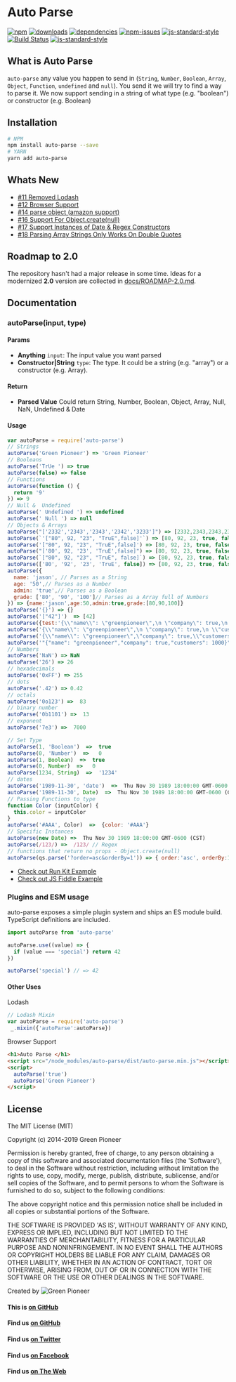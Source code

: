 # Auto Parse

[![npm][npm-image]][npm-url]
[![downloads][downloads-image]][downloads-url]
[![dependencies](https://david-dm.org/greenpioneersolutions/auto-parse.svg)](https://david-dm.org/greenpioneersolutions/auto-parse)
[![npm-issues](https://img.shields.io/github/issues/greenpioneersolutions/auto-parse.svg)](https://github.com/greenpioneersolutions/auto-parse/issues)
[![js-standard-style](https://img.shields.io/badge/code%20style-standard-brightgreen.svg)](http://standardjs.com/)
[![Build Status](https://travis-ci.org/greenpioneersolutions/auto-parse.svg?branch=master)](https://travis-ci.org/greenpioneersolutions/auto-parse)
[![js-standard-style](https://nodei.co/npm/auto-parse.png?downloads=true&downloadRank=true&stars=true)](https://nodei.co/npm/auto-parse.png?downloads=true&downloadRank=true&stars=true)

[npm-image]: https://img.shields.io/npm/v/auto-parse.svg?style=flat
[npm-url]: https://npmjs.org/package/auto-parse
[downloads-image]: https://img.shields.io/npm/dt/auto-parse.svg?style=flat
[downloads-url]: https://npmjs.org/package/auto-parse

## What is Auto Parse

`auto-parse` any value you happen to send in (`String`, `Number`, `Boolean`,
`Array`, `Object`, `Function`, `undefined` and `null`). You send it we will
try to find a way to parse it. We now support sending in a string of what type (e.g. "boolean") or constructor (e.g. Boolean)

## Installation
``` bash
# NPM
npm install auto-parse --save
# YARN
yarn add auto-parse
```

## Whats New

* [#11 Removed Lodash](https://github.com/greenpioneersolutions/auto-parse/issues/11)
* [#12 Browser Support](https://github.com/greenpioneersolutions/auto-parse/issues/12)
* [#14 parse object (amazon support)](https://github.com/greenpioneersolutions/auto-parse/issues/14)
* [#16 Support For Object.create(null)](https://github.com/greenpioneersolutions/auto-parse/issues/16)
* [#17 Support Instances of Date & Regex Constructors](https://github.com/greenpioneersolutions/auto-parse/issues/17)
* [#18 Parsing Array Strings Only Works On Double Quotes](https://github.com/greenpioneersolutions/auto-parse/issues/18)

## Roadmap to 2.0

The repository hasn't had a major release in some time. Ideas for a modernized
**2.0** version are collected in [docs/ROADMAP-2.0.md](docs/ROADMAP-2.0.md).

## Documentation

### autoParse(input, type)

#### Params
- **Anything** `input`: The input value you want parsed
- **Constructor|String** `type`: The type. It could be a string (e.g. "array") or a constructor (e.g. Array).
	
#### Return
- **Parsed Value** Could return String, Number, Boolean, Object, Array, Null, NaN, Undefined & Date 


#### Usage

```js
var autoParse = require('auto-parse')
// Strings
autoParse('Green Pioneer') => 'Green Pioneer'
// Booleans
autoParse('TrUe ') => true
autoParse(false) => false
// Functions
autoParse(function () {
  return '9'
}) => 9
// Null &  Undefined
autoParse(' Undefined ') => undefined
autoParse(' Null ') => null
// Objects & Arrays
autoParse("['2332','2343','2343','2342','3233']") => [2332,2343,2343,2342,3233]
autoParse(`'["80", 92, "23", "TruE",false]'`) => [80, 92, 23, true, false]
autoParse('["80", 92, "23", "TruE",false]') => [80, 92, 23, true, false]
autoParse("['80', 92, '23', 'TruE',false]") => [80, 92, 23, true, false]
autoParse(`["80", 92, "23", "TruE", false]`) => [80, 92, 23, true, false]
autoParse(['80', '92', '23', 'TruE', false]) => [80, 92, 23, true, false]
autoParse({
  name: 'jason', // Parses as a String
  age: '50',// Parses as a Number
  admin: 'true',// Parses as a Boolean
  grade: ['80', '90', '100']// Parses as a Array full of Numbers
}) => {name:'jason',age:50,admin:true,grade:[80,90,100]}
autoParse('{}') => {}
autoParse('["42"]')  => [42]
autoParse({test:'{\\"name\\": \"greenpioneer\",\n \"company\": true,\n \\"customers\\": 1000}'}) => { test: Object }
autoParse('{\\"name\\": \"greenpioneer\",\n \"company\": true,\n \\"customers\\": 1000}') => Object
autoParse('{\\"name\\": \"greenpioneer\",\"company\": true,\\"customers\\": 1000}') => Object
autoParse('"{"name": "greenpioneer","company": true,"customers": 1000}"') => Object
// Numbers
autoParse('NaN') => NaN
autoParse('26') => 26
// hexadecimals
autoParse('0xFF') => 255
// dots
autoParse('.42') => 0.42
// octals
autoParse('0o123') =>  83
// binary number
autoParse('0b1101') =>  13
// exponent 
autoParse('7e3') =>  7000

// Set Type
autoParse(1, 'Boolean')  =>  true
autoParse(0, 'Number')  =>   0
autoParse(1, Boolean)  =>  true
autoParse(0, Number)  =>   0
autoParse(1234, String)  =>  '1234'
// dates
autoParse('1989-11-30', 'date')  =>  Thu Nov 30 1989 18:00:00 GMT-0600 (CST)
autoParse('1989-11-30', Date)  =>  Thu Nov 30 1989 18:00:00 GMT-0600 (CST)
// Passing Functions to type
function Color (inputColor) {
  this.color = inputColor
}
autoParse('#AAA', Color)  =>  {color: '#AAA'}
// Specific Instances
autoParse(new Date) =>  Thu Nov 30 1989 18:00:00 GMT-0600 (CST)
autoParse(/123/) =>  /123/ // Regex
// functions that return no props - Object.create(null)
autoParse(qs.parse('?order=asc&orderBy=1')) => { order:'asc', orderBy:1 }
```
- [Check out Run Kit Example](https://runkit.com/greenpioneer/auto-parse)
- [Check out JS Fiddle Example](https://jsfiddle.net/greenpioneer/4y744xyd/)

### Plugins and ESM usage

auto-parse exposes a simple plugin system and ships an ES module build. TypeScript definitions are included.

```js
import autoParse from 'auto-parse'

autoParse.use((value) => {
  if (value === 'special') return 42
})

autoParse('special') // => 42
```

#### Other Uses

Lodash 

``` js
// Lodash Mixin
var autoParse = require('auto-parse')
 _.mixin({'autoParse':autoParse})
```

Browser Support

``` html
<h1>Auto Parse </h1>
<script src="/node_modules/auto-parse/dist/auto-parse.min.js"></script>
<script>
  autoParse('true')
  autoParse('Green Pioneer')
</script>
```

## License

The MIT License (MIT)

Copyright (c) 2014-2019 Green Pioneer

Permission is hereby granted, free of charge, to any person obtaining
a copy of this software and associated documentation files (the
'Software'), to deal in the Software without restriction, including
without limitation the rights to use, copy, modify, merge, publish,
distribute, sublicense, and/or sell copies of the Software, and to
permit persons to whom the Software is furnished to do so, subject to
the following conditions:

The above copyright notice and this permission notice shall be
included in all copies or substantial portions of the Software.

THE SOFTWARE IS PROVIDED 'AS IS', WITHOUT WARRANTY OF ANY KIND,
EXPRESS OR IMPLIED, INCLUDING BUT NOT LIMITED TO THE WARRANTIES OF
MERCHANTABILITY, FITNESS FOR A PARTICULAR PURPOSE AND NONINFRINGEMENT.
IN NO EVENT SHALL THE AUTHORS OR COPYRIGHT HOLDERS BE LIABLE FOR ANY
CLAIM, DAMAGES OR OTHER LIABILITY, WHETHER IN AN ACTION OF CONTRACT,
TORT OR OTHERWISE, ARISING FROM, OUT OF OR IN CONNECTION WITH THE
SOFTWARE OR THE USE OR OTHER DEALINGS IN THE SOFTWARE.

Created by ![Green Pioneer](http://greenpioneersolutions.com/img/icons/apple-icon-180x180.png)

#### This is [on GitHub](https://github.com/greenpioneersolutions/auto-parse)
#### Find us [on GitHub](https://github.com/greenpioneersolutions)
#### Find us [on Twitter](https://twitter.com/greenpioneerdev)
#### Find us [on Facebook](https://www.facebook.com/Green-Pioneer-Solutions-1023752974341910)
#### Find us [on The Web](http://greenpioneersolutions.com/)
